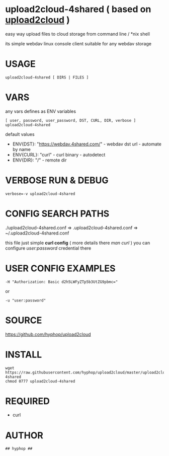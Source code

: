 
# upload2cloud-4shared ( based on [upload2cloud](https://github.com/hyphop/upload2cloud/) )

easy way upload files to cloud storage
from command line / *nix shell

its simple webdav linux console client suitable for any webdav storage

# USAGE 

    upload2cloud-4shared [ DIRS | FILES ]

# VARS

any vars defines as ENV variables

    [ user, password, user_password, DST, CURL, DIR, verbose ] upload2cloud-4shared

default values

+ ENV{DST}: "https://webdav.4shared.com/" - webdav dst url - automate by name
+ ENV{CURL}: "curl" - curl binary - autodetect
+ ENV{DIR}: "/" - remote dir

# VERBOSE RUN & DEBUG

    verbose=-v upload2cloud-4shared

# CONFIG SEARCH PATHS

./upload2cloud-4shared.conf => .upload2cloud-4shared.conf => ~/.upload2cloud-4shared.conf

this file just simple **curl config** ( more details there *man curl* )
you can configure *user:password* credential there 

# USER CONFIG EXAMPLES

    -H "Authorization: Basic d2h5LWFyZTp5b3UtZG9pbmc="
or

    -u "user:password"

# SOURCE

https://github.com/hyphop/upload2cloud

# INSTALL

    wget https://raw.githubusercontent.com/hyphop/upload2cloud/master/upload2cloud-4shared
    chmod 0777 upload2cloud-4shared

# REQUIRED

+ curl

# AUTHOR

    ## hyphop ##

